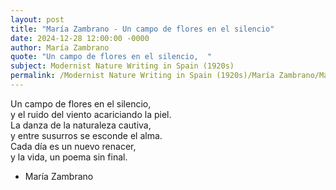 ```yaml
---
layout: post
title: "María Zambrano - Un campo de flores en el silencio"
date: 2024-12-28 12:00:00 -0000
author: María Zambrano
quote: "Un campo de flores en el silencio,  "
subject: Modernist Nature Writing in Spain (1920s)
permalink: /Modernist Nature Writing in Spain (1920s)/María Zambrano/María Zambrano - Un campo de flores en el silencio
---
```


Un campo de flores en el silencio,  
y el ruido del viento acariciando la piel.  
La danza de la naturaleza cautiva,  
y entre susurros se esconde el alma.  
Cada día es un nuevo renacer,  
y la vida, un poema sin final.

- María Zambrano
